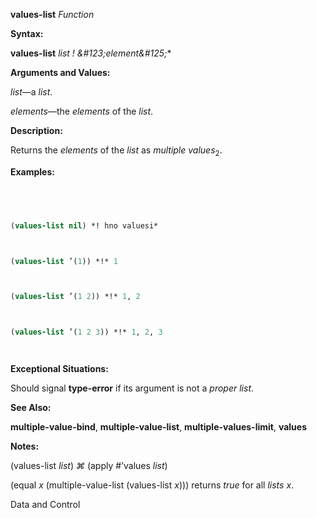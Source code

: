 **values-list** *Function* 



**Syntax:** 



**values-list** *list ! \&#123;element\&#125;*\* 



**Arguments and Values:** 



*list*—a *list*. 



*elements*—the *elements* of the *list*. 



**Description:** 



Returns the *elements* of the *list* as *multiple values*<sub>2</sub>. 



**Examples:**
```lisp
 



(values-list nil) *! hno valuesi* 



(values-list ’(1)) *!* 1 



(values-list ’(1 2)) *!* 1, 2 



(values-list ’(1 2 3)) *!* 1, 2, 3 




```
**Exceptional Situations:** 



Should signal **type-error** if its argument is not a *proper list*. 



**See Also:** 



**multiple-value-bind**, **multiple-value-list**, **multiple-values-limit**, **values** 



**Notes:** 



(values-list *list*) *⌘* (apply #’values *list*) 



(equal *x* (multiple-value-list (values-list *x*))) returns *true* for all *lists x*. 



Data and Control 



 



 



